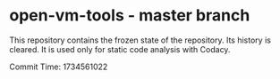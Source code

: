 # open-vm-tools - master branch

This repository contains the frozen state of the repository.
Its history is cleared. It is used only for static code
analysis with Codacy.

Commit Time: 1734561022